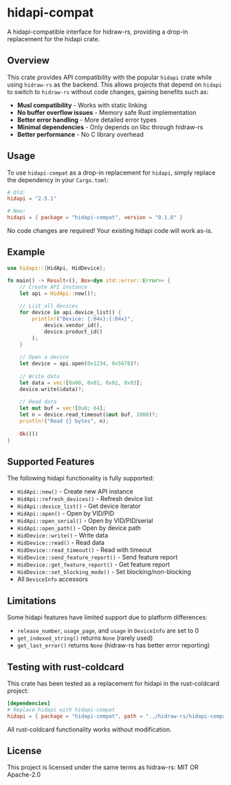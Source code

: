 # hidapi-compat

A hidapi-compatible interface for hidraw-rs, providing a drop-in replacement for the hidapi crate.

## Overview

This crate provides API compatibility with the popular `hidapi` crate while using `hidraw-rs` as the backend. This allows projects that depend on `hidapi` to switch to `hidraw-rs` without code changes, gaining benefits such as:

- **Musl compatibility** - Works with static linking
- **No buffer overflow issues** - Memory safe Rust implementation  
- **Better error handling** - More detailed error types
- **Minimal dependencies** - Only depends on libc through hidraw-rs
- **Better performance** - No C library overhead

## Usage

To use `hidapi-compat` as a drop-in replacement for `hidapi`, simply replace the dependency in your `Cargo.toml`:

```toml
# Old:
hidapi = "2.5.1"

# New:
hidapi = { package = "hidapi-compat", version = "0.1.0" }
```

No code changes are required! Your existing hidapi code will work as-is.

## Example

```rust
use hidapi::{HidApi, HidDevice};

fn main() -> Result<(), Box<dyn std::error::Error>> {
    // Create API instance
    let api = HidApi::new()?;
    
    // List all devices
    for device in api.device_list() {
        println!("Device: {:04x}:{:04x}", 
            device.vendor_id(), 
            device.product_id()
        );
    }
    
    // Open a device
    let device = api.open(0x1234, 0x5678)?;
    
    // Write data
    let data = vec![0x00, 0x01, 0x02, 0x03];
    device.write(&data)?;
    
    // Read data
    let mut buf = vec![0u8; 64];
    let n = device.read_timeout(&mut buf, 1000)?;
    println!("Read {} bytes", n);
    
    Ok(())
}
```

## Supported Features

The following hidapi functionality is fully supported:

- `HidApi::new()` - Create new API instance
- `HidApi::refresh_devices()` - Refresh device list
- `HidApi::device_list()` - Get device iterator
- `HidApi::open()` - Open by VID/PID
- `HidApi::open_serial()` - Open by VID/PID/serial
- `HidApi::open_path()` - Open by device path
- `HidDevice::write()` - Write data
- `HidDevice::read()` - Read data
- `HidDevice::read_timeout()` - Read with timeout
- `HidDevice::send_feature_report()` - Send feature report
- `HidDevice::get_feature_report()` - Get feature report
- `HidDevice::set_blocking_mode()` - Set blocking/non-blocking
- All `DeviceInfo` accessors

## Limitations

Some hidapi features have limited support due to platform differences:

- `release_number`, `usage_page`, and `usage` in `DeviceInfo` are set to 0
- `get_indexed_string()` returns `None` (rarely used)
- `get_last_error()` returns `None` (hidraw-rs has better error reporting)

## Testing with rust-coldcard

This crate has been tested as a replacement for hidapi in the rust-coldcard project:

```toml
[dependencies]
# Replace hidapi with hidapi-compat
hidapi = { package = "hidapi-compat", path = "../hidraw-rs/hidapi-compat" }
```

All rust-coldcard functionality works without modification.

## License

This project is licensed under the same terms as hidraw-rs: MIT OR Apache-2.0